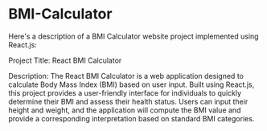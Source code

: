 # BMI-Calculator

Here's a description of a BMI Calculator website project implemented using React.js:

Project Title: React BMI Calculator

Description:
The React BMI Calculator is a web application designed to calculate Body Mass Index (BMI) based on user input. Built using React.js, this project provides a user-friendly interface for individuals to quickly determine their BMI and assess their health status. Users can input their height and weight, and the application will compute the BMI value and provide a corresponding interpretation based on standard BMI categories.


